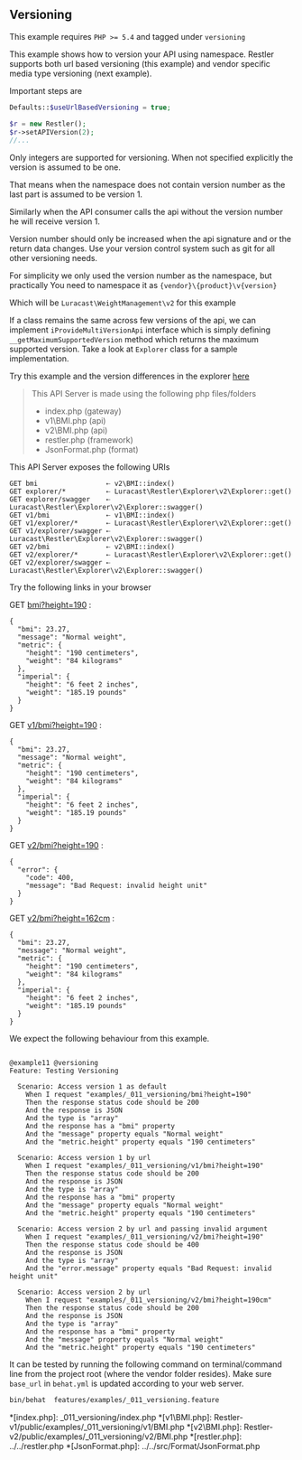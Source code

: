 ## Versioning 

 This example requires `PHP >= 5.4` and tagged under `versioning`


This example shows how to version your API using namespace. Restler supports
both url based versioning (this example) and vendor specific media type
versioning (next example).

Important steps are

```php
Defaults::$useUrlBasedVersioning = true;

$r = new Restler();
$r->setAPIVersion(2);
//...
```

Only integers are supported for versioning. When not specified explicitly the
version is assumed to be one.

That means when the namespace does not contain
version number as the last part is assumed to be version 1.

Similarly when the API consumer calls the api without the version number he
will receive version 1.

Version number should only be increased when the api signature and or the return
data changes. Use your version control system such as git for all other
versioning needs.

For simplicity we only used the version number as the namespace, but practically
You need to namespace it as `{vendor}\{product}\v{version}`

Which will be `Luracast\WeightManagement\v2` for this example

If a class remains the same across few versions of the api, we can implement
`iProvideMultiVersionApi` interface which is simply defining `__getMaximumSupportedVersion`
method which returns the maximum supported version. Take a look at `Explorer`
class for a sample implementation.

Try this example and the version differences in the explorer [here](explorer/index.html#!/v2)

> This API Server is made using the following php files/folders
> 
> * index.php      (gateway)
> * v1\BMI.php      (api)
> * v2\BMI.php      (api)
> * restler.php      (framework)
> * JsonFormat.php      (format)

This API Server exposes the following URIs

    GET bmi                 ⇠ v2\BMI::index()
    GET explorer/*          ⇠ Luracast\Restler\Explorer\v2\Explorer::get()
    GET explorer/swagger    ⇠ Luracast\Restler\Explorer\v2\Explorer::swagger()
    GET v1/bmi              ⇠ v1\BMI::index()
    GET v1/explorer/*       ⇠ Luracast\Restler\Explorer\v2\Explorer::get()
    GET v1/explorer/swagger ⇠ Luracast\Restler\Explorer\v2\Explorer::swagger()
    GET v2/bmi              ⇠ v2\BMI::index()
    GET v2/explorer/*       ⇠ Luracast\Restler\Explorer\v2\Explorer::get()
    GET v2/explorer/swagger ⇠ Luracast\Restler\Explorer\v2\Explorer::swagger()






Try the following links in your browser

GET [bmi?height=190](index.php/bmi?height=190)
:    
~~~~~~~~~~~~~~~~~~~~~~~~~~~~~~~~
{
  "bmi": 23.27,
  "message": "Normal weight",
  "metric": {
    "height": "190 centimeters",
    "weight": "84 kilograms"
  },
  "imperial": {
    "height": "6 feet 2 inches",
    "weight": "185.19 pounds"
  }
}
~~~~~~~~~~~~~~~~~~~~~~~~~~~~~~~~

GET [v1/bmi?height=190](index.php/v1/bmi?height=190)
:    
~~~~~~~~~~~~~~~~~~~~~~~~~~~~~~~~
{
  "bmi": 23.27,
  "message": "Normal weight",
  "metric": {
    "height": "190 centimeters",
    "weight": "84 kilograms"
  },
  "imperial": {
    "height": "6 feet 2 inches",
    "weight": "185.19 pounds"
  }
}
~~~~~~~~~~~~~~~~~~~~~~~~~~~~~~~~

GET [v2/bmi?height=190](index.php/v2/bmi?height=190)
:    
~~~~~~~~~~~~~~~~~~~~~~~~~~~~~~~~
{
  "error": {
    "code": 400,
    "message": "Bad Request: invalid height unit"
  }
}
~~~~~~~~~~~~~~~~~~~~~~~~~~~~~~~~

GET [v2/bmi?height=162cm](index.php/v2/bmi?height=162cm)
:    
~~~~~~~~~~~~~~~~~~~~~~~~~~~~~~~~
{
  "bmi": 23.27,
  "message": "Normal weight",
  "metric": {
    "height": "190 centimeters",
    "weight": "84 kilograms"
  },
  "imperial": {
    "height": "6 feet 2 inches",
    "weight": "185.19 pounds"
  }
}
~~~~~~~~~~~~~~~~~~~~~~~~~~~~~~~~




We expect the following behaviour from this example.

```gherkin

@example11 @versioning
Feature: Testing Versioning

  Scenario: Access version 1 as default
    When I request "examples/_011_versioning/bmi?height=190"
    Then the response status code should be 200
    And the response is JSON
    And the type is "array"
    And the response has a "bmi" property
    And the "message" property equals "Normal weight"
    And the "metric.height" property equals "190 centimeters"

  Scenario: Access version 1 by url
    When I request "examples/_011_versioning/v1/bmi?height=190"
    Then the response status code should be 200
    And the response is JSON
    And the type is "array"
    And the response has a "bmi" property
    And the "message" property equals "Normal weight"
    And the "metric.height" property equals "190 centimeters"

  Scenario: Access version 2 by url and passing invalid argument
    When I request "examples/_011_versioning/v2/bmi?height=190"
    Then the response status code should be 400
    And the response is JSON
    And the type is "array"
    And the "error.message" property equals "Bad Request: invalid height unit"

  Scenario: Access version 2 by url
    When I request "examples/_011_versioning/v2/bmi?height=190cm"
    Then the response status code should be 200
    And the response is JSON
    And the type is "array"
    And the response has a "bmi" property
    And the "message" property equals "Normal weight"
    And the "metric.height" property equals "190 centimeters"

```

It can be tested by running the following command on terminal/command line
from the project root (where the vendor folder resides). Make sure `base_url`
in `behat.yml` is updated according to your web server.

```bash
bin/behat  features/examples/_011_versioning.feature
```



*[index.php]: _011_versioning/index.php
*[v1\BMI.php]: Restler-v1/public/examples/_011_versioning/v1/BMI.php
*[v2\BMI.php]: Restler-v2/public/examples/_011_versioning/v2/BMI.php
*[restler.php]: ../../restler.php
*[JsonFormat.php]: ../../src/Format/JsonFormat.php

